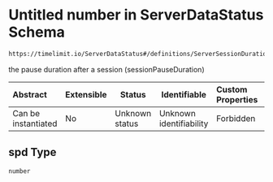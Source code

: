 # Untitled number in ServerDataStatus Schema

```txt
https://timelimit.io/ServerDataStatus#/definitions/ServerSessionDurationItem/properties/spd
```

the pause duration after a session (sessionPauseDuration)


| Abstract            | Extensible | Status         | Identifiable            | Custom Properties | Additional Properties | Access Restrictions | Defined In                                                                            |
| :------------------ | ---------- | -------------- | ----------------------- | :---------------- | --------------------- | ------------------- | ------------------------------------------------------------------------------------- |
| Can be instantiated | No         | Unknown status | Unknown identifiability | Forbidden         | Allowed               | none                | [ServerDataStatus.schema.json\*](ServerDataStatus.schema.json "open original schema") |

## spd Type

`number`
